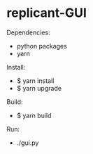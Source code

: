 # replicant-GUI

Dependencies:
  - python packages
  - yarn

Install:
  - $ yarn install
  - $ yarn upgrade

Build:
  - $ yarn build

Run:
  - ./gui.py
